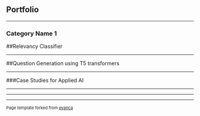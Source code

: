 ## Portfolio

---

### Category Name 1 

##Relevancy Classifier


---
##Question Generation using T5 transformers

---
###Case Studies for Applied AI

---

---




---
<p style="font-size:11px">Page template forked from <a href="https://github.com/evanca/quick-portfolio">evanca</a></p>
<!-- Remove above link if you don't want to attibute -->
